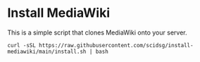 # Install MediaWiki

This is a simple script that clones MediaWiki onto your server.

```
curl -sSL https://raw.githubusercontent.com/scidsg/install-mediawiki/main/install.sh | bash
```

